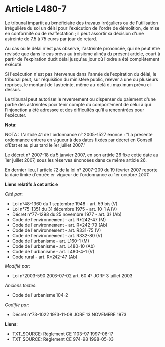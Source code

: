 # Article L480-7

Le tribunal impartit au bénéficiaire des travaux irréguliers ou de l'utilisation irrégulière du sol un délai pour l'exécution
de l'ordre de démolition, de mise en conformité ou de réaffectation ; il peut assortir sa décision d'une astreinte de 7,5 à
75 euros par jour de retard.

Au cas où le délai n'est pas observé, l'astreinte prononcée, qui ne peut être révisée que dans le cas prévu au troisième
alinéa du présent article, court à partir de l'expiration dudit délai jusqu'au jour où l'ordre a été complètement exécuté.

Si l'exécution n'est pas intervenue dans l'année de l'expiration du délai, le tribunal peut, sur réquisition du ministère
public, relever à une ou plusieurs reprises, le montant de l'astreinte, même au-delà du maximum prévu ci-dessus.

Le tribunal peut autoriser le reversement ou dispenser du paiement d'une partie des astreintes pour tenir compte du
comportement de celui à qui l'injonction a été adressée et des difficultés qu'il a rencontrées pour l'exécuter.

**Nota:**

NOTA : L'article 41 de l'ordonnance n° 2005-1527 énonce : "La présente ordonnance entrera en vigueur à des dates fixées par
décret en Conseil d'Etat et au plus tard le 1er juillet 2007."

Le décret n° 2007-18 du 5 janvier 2007, en son article 26 fixe cette date au 1er juillet 2007, sous les réserves énoncées
dans ce même article 26.

En dernier lieu, l'article 72 de la loi n° 2007-209 du 19 février 2007 reporte la date limite d'entrée en vigueur de
l'ordonnance au 1er octobre 2007.

**Liens relatifs à cet article**

_Cité par_:

  - Loi n°48-1360 du 1 septembre 1948 - art. 59 bis (V)
  - Loi n°75-1351 du 31 décembre 1975 - art. 10-1 A (V)
  - Décret n°77-1298 du 25 novembre 1977 - art. 32 (Ab)
  - Code de l'environnement - art. R*242-47 (M)
  - Code de l'environnement - art. R*242-79 (Ab)
  - Code de l'environnement - art. R331-75 (V)
  - Code de l'environnement - art. R332-80 (V)
  - Code de l'urbanisme - art. L160-1 (M)
  - Code de l'urbanisme - art. L480-10 (Ab)
  - Code de l'urbanisme - art. L480-4-1 (V)
  - Code rural - art. R*242-47 (Ab)

_Modifié par_:

  - Loi n°2003-590 2003-07-02 art. 60 4° JORF 3 juillet 2003

_Anciens textes_:

  - Code de l'urbanisme 104-2

_Codifié par_:

  - Décret n°73-1022 1973-11-08 JORF 13 NOVEMBRE 1973

**Liens**:

  - TXT_SOURCE: Règlement CE 1103-97 1997-06-17
  - TXT_SOURCE: Règlement CE 974-98 1998-05-03
